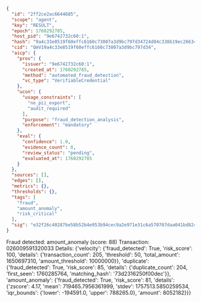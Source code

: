 ```json
{
  "id": "2ff2ce2ac6644685",
  "scope": "agent",
  "key": "RESULT",
  "epoch": 1760292785,
  "host_pid": "9e6742732c60:1",
  "hash": "9a4c33e8519f60effc6160c73007a3d9bc797d34724d04c338b19ec26634a037",
  "cid": "QmV19a4c33e8519f60effc6160c73007a3d9bc797d34",
  "aicp": {
    "prov": {
      "issuer": "9e6742732c60:1",
      "created_at": 1760292785,
      "method": "automated_fraud_detection",
      "vc_type": "VerifiableCredential"
    },
    "ucon": {
      "usage_constraints": [
        "no_pii_export",
        "audit_required"
      ],
      "purpose": "fraud_detection_analysis",
      "enforcement": "mandatory"
    },
    "eval": {
      "confidence": 1.0,
      "evidence_count": 0,
      "review_status": "pending",
      "evaluated_at": 1760292785
    }
  },
  "sources": [],
  "edges": [],
  "metrics": {},
  "thresholds": {},
  "tags": [
    "fraud",
    "amount_anomaly",
    "risk_critical"
  ],
  "sig": "e32f26c40287be58b52b4e953b94cec9a2e971e31c6a570707daa041bd824832"
}
```

Fraud detected: amount_anomaly (score: 88)
Transaction: 026009591320033
Details: {'velocity': {'fraud_detected': True, 'risk_score': 100, 'details': {'transaction_count': 205, 'threshold': 50, 'total_amount': 1650697310, 'amount_threshold': 10000000}}, 'duplicate': {'fraud_detected': True, 'risk_score': 85, 'details': {'duplicate_count': 204, 'first_seen': 1760285764, 'matching_hash': '73d2316250f00dec'}}, 'amount_anomaly': {'fraud_detected': True, 'risk_score': 81, 'details': {'zscore': 4.17, 'mean': 719465.7956361999, 'stdev': 1757513.5850259534, 'iqr_bounds': {'lower': -194591.0, 'upper': 788265.0}, 'amount': 8052182}}}